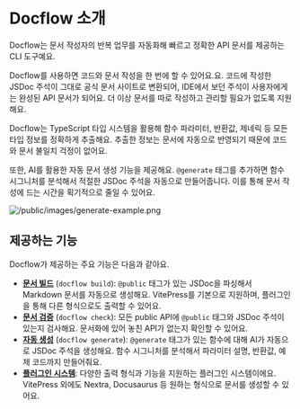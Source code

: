 # Docflow 소개

Docflow는 문서 작성자의 반복 업무를 자동화해 빠르고 정확한 API 문서를 제공하는 CLI 도구예요.

Docflow를 사용하면 코드와 문서 작성을 한 번에 할 수 있어요.요. 코드에 작성한 JSDoc 주석이 그대로 공식 문서 사이트로 변환되어, IDE에서 보던 주석이 사용자에게는 완성된 API 문서가 되어요. 더 이상 문서를 따로 작성하고 관리할 필요가 없도록 지원해요.

Docflow는 TypeScript 타입 시스템을 활용해 함수 파라미터, 반환값, 제네릭 등 모든 타입 정보를 정확하게 추출해요. 추출한 정보는 문서에 자동으로 반영되기 때문에 코드와 문서 불일치 걱정이 없어요.

또한, AI를 활용한 자동 문서 생성 기능을 제공해요. `@generate` 태그를 추가하면 함수 시그니처를 분석해서 적절한 JSDoc 주석을 자동으로 만들어줍니다. 이를 통해 문서 작성에 드는 시간을 획기적으로 줄일 수 있어요.

![/public/images/generate-example.png](/public/images/generate-example.gif)

## 제공하는 기능

Docflow가 제공하는 주요 기능은 다음과 같아요.

- [**문서 빌드**](/ko/command/build) (`docflow build`): `@public` 태그가 있는 JSDoc을 파싱해서 Markdown 문서를 자동으로 생성해요. VitePress를 기본으로 지원하며, 플러그인을 통해 다른 형식으로도 출력할 수 있어요.
- [**문서 검증**](/ko/command/check) (`docflow check`): 모든 public API에 `@public` 태그와 JSDoc 주석이 있는지 검사해요. 문서화에 있어 놓친 API가 없는지 확인할 수 있어요.
- [**자동 생성**](/ko/command/generate) (`docflow generate`): `@generate` 태그가 있는 함수에 대해 AI가 자동으로 JSDoc 주석을 생성해요. 함수 시그니처를 분석해서 파라미터 설명, 반환값, 예제 코드까지 만들어줘요.
- [**플러그인 시스템**](/ko/plugins): 다양한 출력 형식과 기능을 지원하는 플러그인 시스템이에요. VitePress 외에도 Nextra, Docusaurus 등 원하는 형식으로 문서를 생성할 수 있어요.

